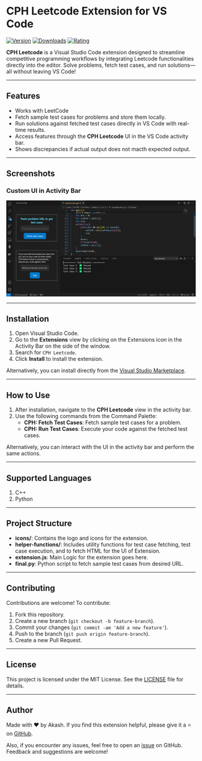 # CPH Leetcode Extension for VS Code

[![Version](https://vsmarketplacebadge.apphb.com/version/undefined_publisher.cph-lc.svg)](https://marketplace.visualstudio.com/items?itemName=undefined_publisher.cph-lc)
[![Downloads](https://vsmarketplacebadge.apphb.com/downloads/undefined_publisher.cph-lc.svg)](https://marketplace.visualstudio.com/items?itemName=undefined_publisher.cph-lc)
[![Rating](https://vsmarketplacebadge.apphb.com/rating-star/undefined_publisher.cph-lc.svg)](https://marketplace.visualstudio.com/items?itemName=undefined_publisher.cph-lc)

**CPH Leetcode** is a Visual Studio Code extension designed to streamline competitive programming workflows by integrating Leetcode functionalities directly into the editor. Solve problems, fetch test cases, and run solutions—all without leaving VS Code!

---

## Features

- Works with LeetCode
- Fetch sample test cases for problems and store them locally.  
- Run solutions against fetched test cases directly in VS Code with real-time results.  
- Access features through the **CPH Leetcode** UI in the VS Code activity bar.
- Shows discrepancies if actual output does not macth expected output.

---

## Screenshots

### Custom UI in Activity Bar
![Custom UI](https://github.com/akash-singh112/cph-leetcode/blob/main/images/UI.png)

---

## Installation

1. Open Visual Studio Code.
2. Go to the **Extensions** view by clicking on the Extensions icon in the Activity Bar on the side of the window.
3. Search for `CPH Leetcode`.
4. Click **Install** to install the extension.

Alternatively, you can install directly from the [Visual Studio Marketplace](https://marketplace.visualstudio.com/items?itemName=undefined_publisher.cph-lc).

---

## How to Use

1. After installation, navigate to the **CPH Leetcode** view in the activity bar.
2. Use the following commands from the Command Palette:
   - **CPH: Fetch Test Cases**: Fetch sample test cases for a problem.
   - **CPH: Run Test Cases**: Execute your code against the fetched test cases.

Alternatively, you can interact with the UI in the activity bar and perform the same actions.

---

## Supported Languages

1. C++
2. Python

---

## Project Structure

- **icons/**: Contains the logo and icons for the extension.
- **helper-functions/**: Includes utility functions for test case fetching, test case execution, and to fetch HTML for the UI of Extension.
- **extension.js**: Main Logic for the extension goes here.
- **final.py**: Python script to fetch sample test cases from desired URL.

---

## Contributing

Contributions are welcome! To contribute:
1. Fork this repository.
2. Create a new branch (`git checkout -b feature-branch`).
3. Commit your changes (`git commit -am 'Add a new feature'`).
4. Push to the branch (`git push origin feature-branch`).
5. Create a new Pull Request.

---

## License

This project is licensed under the MIT License. See the [LICENSE](LICENSE) file for details.

---

## Author

Made with ❤️ by Akash. If you find this extension helpful, please give it a ⭐ on [GitHub](https://github.com/akash-singh112).

Also, if you encounter any issues, feel free to open an [issue](https://github.com/akash-singh112/issues) on GitHub. Feedback and suggestions are welcome!
